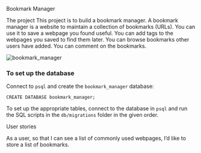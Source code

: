 Bookmark Manager

The project
This project is to build a bookmark manager. A bookmark manager is a website to maintain a collection of bookmarks (URLs). You can use it to save a webpage you found useful. You can add tags to the webpages you saved to find them later. You can browse bookmarks other users have added. You can comment on the bookmarks.

![bookmark_manager](https://user-images.githubusercontent.com/44870179/56587370-50d5ac80-65d9-11e9-91f6-3ff70d3db384.png)


### To set up the database

Connect to `psql` and create the `bookmark_manager` database:

```
CREATE DATABASE bookmark_manager;
```

To set up the appropriate tables, connect to the database in `psql` and run the SQL scripts in the `db/migrations` folder in the given order.





User stories

As a user,
so that I can see a list of commonly used webpages,
I’d like to store a list of bookmarks.
